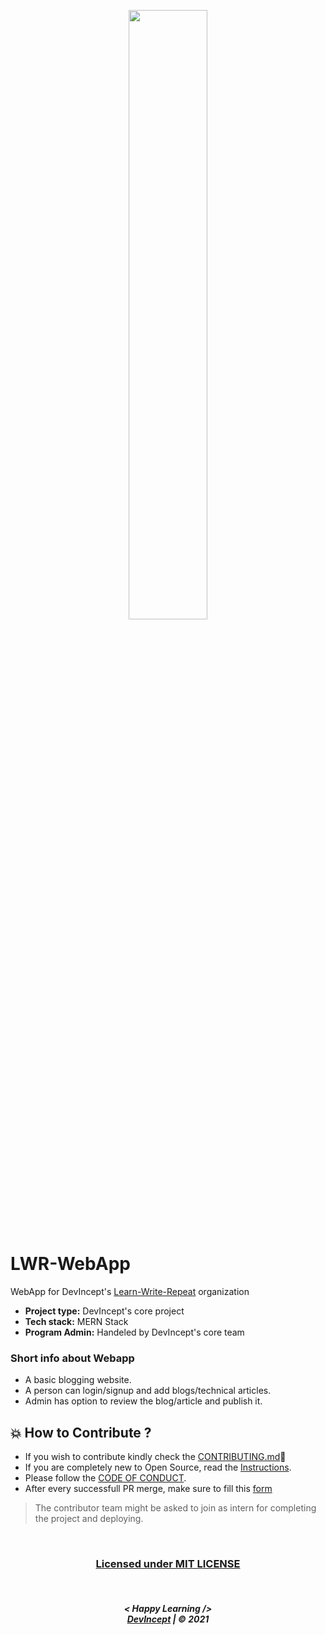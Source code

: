 <p align="center">
    <a href="https://github.com/Learn-Write-Repeat">
        <img src="https://raw.githubusercontent.com/arpit-dwivedi/DevIncept.github.io/master/assets/img/Devincept.gif" width="50%">
    </a>
</p>

# LWR-WebApp
WebApp for DevIncept's <a href="https://github.com/Learn-Write-Repeat">Learn-Write-Repeat</a> organization

* **Project type:** DevIncept's core project
* **Tech stack:** MERN Stack
* **Program Admin:** Handeled by DevIncept's core team 

### Short info about Webapp

* A basic blogging website.
* A person can login/signup and add blogs/technical articles.
* Admin has option to review the blog/article and publish it.

## 💥 How to Contribute ?
- If you wish to contribute kindly check the [CONTRIBUTING.md](https://github.com/Learn-Write-Repeat/LWR-WebApp/blob/main/CONTRIBUTING.md)🤝
- If you are completely new to Open Source, read the [Instructions](https://github.com/Learn-Write-Repeat/LWR-WebApp/blob/main/INSTRUCTIONS.md).
- Please follow the [CODE OF CONDUCT](https://github.com/Learn-Write-Repeat/LWR-WebApp/blob/main/CODE_OF_CONDUCT.md).
- After every successfull PR merge, make sure to fill this [form](https://forms.gle/3y9GUEJrifzJ8erB6)

> The contributor team might be asked to join as intern for completing the project and deploying.

<br>

<div align="center">
    <h3><a href="https://github.com/Learn-Write-Repeat/LWR-WebApp/blob/main/LICENSE">Licensed under MIT LICENSE</a></h3>
</div>

<br>
<h5 align="center">
< Happy Learning />
<br>
<a href="https://Devincept.tech">DevIncept</a> | © 2021
</h5>
